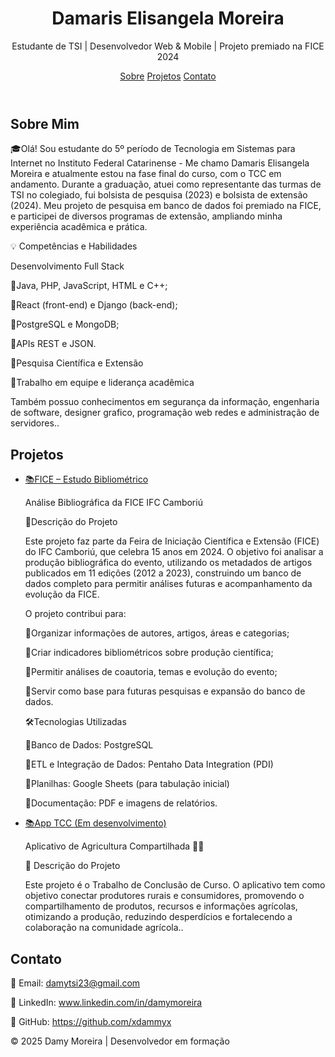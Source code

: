 
<header>
  <h1>Damaris Elisangela Moreira</h1>
  <p>Estudante de TSI | Desenvolvedor Web & Mobile | Projeto premiado na FICE 2024</p>
  <nav>
    <a href="#sobre">Sobre</a>
    <a href="#projetos">Projetos</a>
    <a href="#contato">Contato</a>
  </nav>
</header>

<section id="sobre">
  <h2>Sobre Mim</h2>
  <p>🎓Olá! Sou estudante do 5º período de Tecnologia em Sistemas para Internet no Instituto Federal Catarinense - Me chamo Damaris Elisangela Moreira e atualmente estou na fase final do curso, com o TCC em andamento.
Durante a graduação, atuei como representante das turmas de TSI no colegiado, fui bolsista de pesquisa (2023) e bolsista de extensão (2024). Meu projeto de pesquisa em banco de dados foi premiado na FICE, e participei de diversos programas de extensão, ampliando minha experiência acadêmica e prática.

💡 Competências e Habilidades

Desenvolvimento Full Stack

🔹Java, PHP, JavaScript, HTML e C++;

🔹React (front-end) e Django (back-end);

🔹PostgreSQL e MongoDB;

🔹APIs REST e JSON.

🔹Pesquisa Científica e Extensão

🔹Trabalho em equipe e liderança acadêmica

Também possuo conhecimentos em segurança da informação, engenharia de software, designer grafico, programação web redes e administração de servidores..</p>
  <p></p>
</section>

<section id="projetos">
  <h2>Projetos</h2>
  <ul class="projects">
    <li>
      <a href="https://github.com/damytsi/fice-estudo-bibliometrico" target="_blank" rel="noopener noreferrer">
        📚FICE – Estudo Bibliométrico
      </a>  
      <p>Análise Bibliográfica da FICE IFC Camboriú

  📌Descrição do Projeto

Este projeto faz parte da Feira de Iniciação Científica e Extensão (FICE) do IFC Camboriú, que celebra 15 anos em 2024. O objetivo foi analisar a produção bibliográfica do evento, utilizando os metadados de artigos publicados em 11 edições (2012 a 2023), construindo um banco de dados completo para permitir análises futuras e acompanhamento da evolução da FICE.

O projeto contribui para:

🔹Organizar informações de autores, artigos, áreas e categorias;

🔹Criar indicadores bibliométricos sobre produção científica;

🔹Permitir análises de coautoria, temas e evolução do evento;

🔹Servir como base para futuras pesquisas e expansão do banco de dados.

🛠Tecnologias Utilizadas

🔹Banco de Dados: PostgreSQL

🔹ETL e Integração de Dados: Pentaho Data Integration (PDI)

🔹Planilhas: Google Sheets (para tabulação inicial)

🔹Documentação: PDF e imagens de relatórios.</p>
    </li>
    <li>
      <a href="#" target="_blank" rel="noopener noreferrer">
        📚App TCC (Em desenvolvimento)
      </a>
      <p>Aplicativo de Agricultura Compartilhada 🌱📱

📌 Descrição do Projeto

Este projeto é o Trabalho de Conclusão de Curso. O aplicativo tem como objetivo conectar produtores rurais e consumidores, promovendo o compartilhamento de produtos, recursos e informações agrícolas, otimizando a produção, reduzindo desperdícios e fortalecendo a colaboração na comunidade agrícola..</p>
    </li>
    <!-- Adicione mais projetos aqui -->
  </ul>
</section>

<section id="contato">
  <h2>Contato</h2>
  <p>📧 Email: <a href="mailto:damytsi23@gmail.com">damytsi23@gmail.com</a></p>
  <p>🔗 LinkedIn: <a href="www.linkedin.com/in/damymoreira" target="_blank" rel="noopener noreferrer">www.linkedin.com/in/damymoreira</a></p>
  <p>🐙 GitHub: <a href="https://github.com/xdammyx" target="_blank" rel="noopener noreferrer">https://github.com/xdammyx</a></p>
</section>

<footer>
  &copy; 2025 Damy Moreira | Desenvolvedor em formação
</footer>

</body>
</html>
